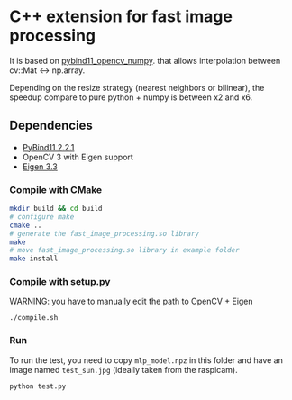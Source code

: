 # C++ extension for fast image processing

It is based on [pybind11_opencv_numpy](https://github.com/edmBernard/pybind11_opencv_numpy).
that allows interpolation between cv::Mat <-> np.array.

Depending on the resize strategy (nearest neighbors or bilinear), the speedup compare to pure python + numpy is between x2 and x6.

## Dependencies

- [PyBind11 2.2.1](https://github.com/pybind/pybind11)
- OpenCV 3 with Eigen support
- [Eigen 3.3](http://eigen.tuxfamily.org/index.php?title=Main_Page)

### Compile with CMake

```bash
mkdir build && cd build
# configure make
cmake ..
# generate the fast_image_processing.so library
make
# move fast_image_processing.so library in example folder
make install
```

### Compile with setup.py
WARNING: you have to manually edit the path to OpenCV + Eigen
```
./compile.sh
```

### Run
To run the test, you need to copy `mlp_model.npz` in this folder and have an image named `test_sun.jpg` (ideally taken from the raspicam).
```bash
python test.py
```
